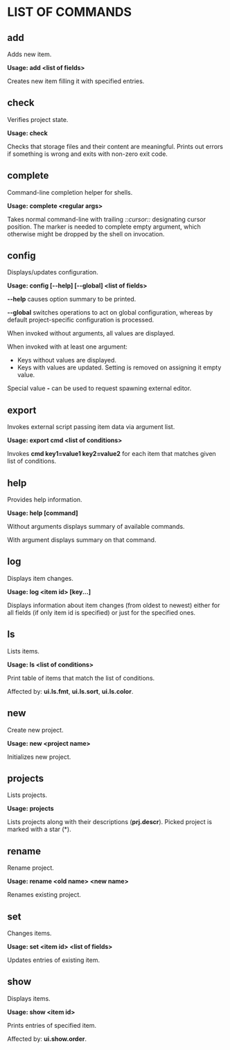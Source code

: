 LIST OF COMMANDS
================

add
---

Adds new item.

**Usage: add \<list of fields\>**

Creates new item filling it with specified entries.

check
-----

Verifies project state.

**Usage: check**

Checks that storage files and their content are meaningful.  Prints out errors
if something is wrong and exits with non-zero exit code.

complete
--------

Command-line completion helper for shells.

**Usage: complete \<regular args\>**

Takes normal command-line with trailing *::cursor::* designating cursor
position.  The marker is needed to complete empty argument, which otherwise
might be dropped by the shell on invocation.

config
------

Displays/updates configuration.

**Usage: config [--help] [--global] \<list of fields\>**

**--help** causes option summary to be printed.

**--global** switches operations to act on global configuration, whereas by
default project-specific configuration is processed.

When invoked without arguments, all values are displayed.

When invoked with at least one argument:

 - Keys without values are displayed.
 - Keys with values are updated.  Setting is removed on assigning it empty
   value.

Special value **-** can be used to request spawning external editor.

export
------

Invokes external script passing item data via argument list.

**Usage: export cmd \<list of conditions\>**

Invokes **cmd key1=value1 key2=value2** for each item that matches given list
of conditions.

help
----

Provides help information.

**Usage: help [command]**

Without arguments displays summary of available commands.

With argument displays summary on that command.

log
---

Displays item changes.

**Usage: log \<item id\> [key...]**

Displays information about item changes (from oldest to newest) either for all
fields (if only item id is specified) or just for the specified ones.

ls
--

Lists items.

**Usage: ls \<list of conditions\>**

Print table of items that match the list of conditions.

Affected by: **ui.ls.fmt**, **ui.ls.sort**, **ui.ls.color**.

new
---

Create new project.

**Usage: new \<project name\>**

Initializes new project.

projects
--------

Lists projects.

**Usage: projects**

Lists projects along with their descriptions (**prj.descr**).  Picked project is
marked with a star (\*).

rename
------

Rename project.

**Usage: rename \<old name\> \<new name\>**

Renames existing project.

set
---

Changes items.

**Usage: set \<item id\> \<list of fields\>**

Updates entries of existing item.

show
----

Displays items.

**Usage: show \<item id\>**

Prints entries of specified item.

Affected by: **ui.show.order**.
